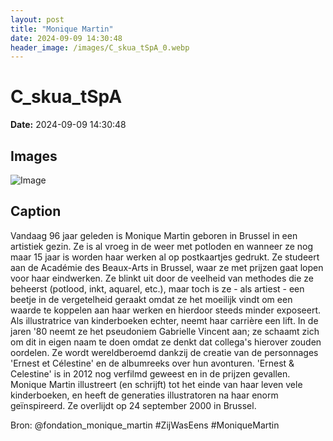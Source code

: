 ```yaml
---
layout: post
title: "Monique Martin"
date: 2024-09-09 14:30:48
header_image: /images/C_skua_tSpA_0.webp
---
```


# C_skua_tSpA

**Date:** 2024-09-09 14:30:48

## Images

![Image](/zij.was.eens/images/C_skua_tSpA_0.webp)

## Caption

Vandaag 96 jaar geleden is Monique Martin geboren in Brussel in een artistiek gezin. Ze is al vroeg in de weer met potloden en wanneer ze nog maar 15 jaar is worden haar werken al op postkaartjes gedrukt. Ze studeert aan de Académie des Beaux-Arts in Brussel, waar ze met prijzen gaat lopen voor haar eindwerken. Ze blinkt uit door de veelheid van methodes die ze beheerst (potlood, inkt, aquarel, etc.), maar toch is ze - als artiest - een beetje in de vergetelheid geraakt omdat ze het moeilijk vindt om een waarde te koppelen aan haar werken en hierdoor steeds minder exposeert. Als illustratrice van kinderboeken echter, neemt haar carrière een lift. In de jaren '80 neemt ze het pseudoniem Gabrielle Vincent aan; ze schaamt zich om dit in eigen naam te doen omdat ze denkt dat collega's hierover zouden oordelen. Ze wordt wereldberoemd dankzij de creatie van de personnages 'Ernest et Célestine' en de albumreeks over hun avonturen. 'Ernest & Celestine' is in 2012 nog verfilmd geweest en in de prijzen gevallen. Monique Martin illustreert (en schrijft) tot het einde van haar leven vele kinderboeken, en heeft de generaties illustratoren na haar enorm geïnspireerd. Ze overlijdt op 24 september 2000 in Brussel. 

Bron: @fondation_monique_martin
#ZijWasEens #MoniqueMartin

